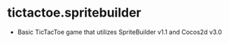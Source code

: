 tictactoe.spritebuilder
=======================
- Basic TicTacToe game that utilizes SpriteBuilder v1.1 and Cocos2d v3.0
